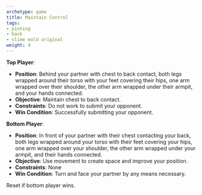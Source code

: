 ```yaml
---
archetype: game
title: Maintain Control
tags:
- pinning
- back
- slime mold original
weight: 4
---
```



**Top Player**:
  * **Position**: Behind your partner with chest to back contact, both legs wrapped around their torso with your feet covering their hips, one arm wrapped over their shoulder, the other arm wrapped under their armpit, and your hands connected.
  * **Objective**: Maintain chest to back contact.
  * **Constraints**: Do not work to submit your opponent.
  * **Win Condition**: Successfully submitting your opponent.

**Bottom Player**:
  * **Position**: In front of your partner with their chest contacting your back, both legs wrapped around your torso with their feet covering your hips, one arm wrapped over your shoulder, the other arm wrapped under your armpit, and their hands connected.
  * **Objective**: Use movement to create space and improve your position.
  * **Constraints**: None
  * **Win Condition**: Turn and face your partner by any means necessary. 

Reset if bottom player wins.